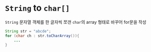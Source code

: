 # `String` to `char[]`
`String` 문자열 객체를 한 글자씩 쪼갠 `char`의 array 형태로 바꾸어 for문을 작성
```java
String str = "abcde";
for (char ch : str.toCharArray()){
    ...
}
```